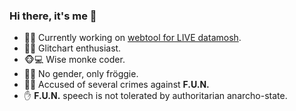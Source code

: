 ### Hi there, it's me 👋

- 👷🔧 Currently working on [webtool for LIVE datamosh](https://github.com/rawjrk/gvfsashgawt-nekoweb?tab=readme-ov-file#destroy-data-not-people).
- 🦾🦄 Glitchart enthusiast.
- 🐵💻 Wise monke coder.
- 🐸🏴 No gender, only fröggie.
- 🤷‍♀️ Accused of several crimes against **F.U.N.**
- ✋ **F.U.N.** speech is not tolerated by authoritarian anarcho-state.

<!--
**rawjrk/rawjrk** is a ✨ _special_ ✨ repository because its `README.md` (this file) appears on your GitHub profile.

Here are some ideas to get you started:

- 🔭 I’m currently working on ...
- 🌱 I’m currently learning ...
- 👯 I’m looking to collaborate on ...
- 🤔 I’m looking for help with ...
- 💬 Ask me about ...
- 📫 How to reach me: ...
- 😄 Pronouns: ...
- ⚡ Fun fact: ...
-->

